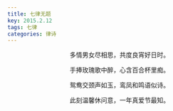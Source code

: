```yaml
---
title: 七律无题
key: 2015.2.12
tags: 七律
categories: 律诗
---
```


<p align="center">多情男女尽相思，共度良宵好日时。
</p>
<p align="center">手捧玫瑰歌中醉，心含百合杯里痴。
</p>
<p align="center">鸳鸯交颈声如玉，鸾凤和鸣语似诗。
</p>
<p align="center">此刻温馨休问意，一年真爱节最知。
</p>
<p align="center"></br>
</p>
